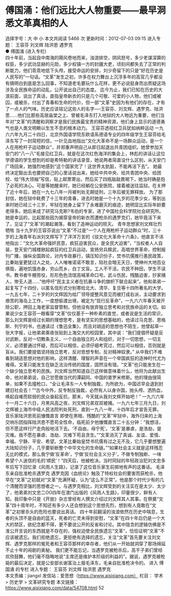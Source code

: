 # 傅国涌：他们远比大人物重要——最早洞悉文革真相的人

选择字号：大 中 小   本文共阅读 5466 次 更新时间：2012-07-03 09:15
进入专题： 王容芬   刘文辉   陆洪恩   遇罗克  
● 傅国涌 (进入专栏)  
四十年前，当起自中南海的飓风卷地而来，浊浪排空，阴风怒号，多少老谋深算的权臣，多少武功显赫的元勋，多少权镇一方的封疆大吏，顷刻间都失去了正常的判断能力，他们乖乖地低下头颅，接受命运的安排，刘少奇留下的只是“好在历史是人民写的”一句话。“文革”发生之初，许多在权力舞台上沉浮多年的高官几乎都没有搞明白到底是怎么回事，不知道老毛要玩什么花样，更不必说挺身而出质疑这场涉及全民族命运的动乱，公开说出自己的态度。
迄今为止，我们已知在历史的大浪前面，说出了真话，直指皇帝新衣的只是几个可敬、可爱的小人物，他们或被囚，或被杀，付出了青春和生命的代价，但一部“文革”史因为有他们的存在，才有了一点人的气味。历史应该铭记这些人的名字──王容芬、刘文辉、遇罗克、陆洪恩……他们比那些高居庙堂之上、曾被毛泽东打入地狱的大人物远为重要，他们当年对“文革”的清醒和洞察才是我们民族最宝贵的精神资源，他们身上显示的道德勇气也是人类文明赖以生生不息的根本动力。
王容芬透视红卫兵犹如纳粹运动
一九六六年九月二十四日，北京外国语学院东欧语系德语专业的四年级学生王容芬给毛泽东写了一封简短的信，一针见血地指出“文化大革命不是一场群众运动，是一个人在用枪杆子运动群众”，并郑重声明自己从即日起退出共青团组织。她曾参加天安门的“八一八”毛接见红卫兵，就是在这次红色海洋的集会上，林彪的讲话让这位学德语的学生想到的却是希特勒的讲话录音，她说两者简直没什么区别，从天安门广场回来，她强烈地感到“这个国家完了！这世界太肮脏，不能再活下去”。
她最终决定豁出去也要把自己的心里话说出来，她给中共中央、给共青团中央、给团校、给“伟大领袖”写信，贴上邮票寄出，然后买了四瓶敌敌畏喝下，她当时确是抱了必死的决心。可是等她醒来时，她已经躺在公安医院，接着被送往监狱。在关押了近十年后，她在一九七八年一月被判处无期徒刑，三年后被无罪释放。
为了那封信，她在狱中耗费了十三年的青春，进去时她是一个十九岁的花季少女，等到出来时她已经三十三岁，牢狱在她身上留下了永难磨灭的痕迹，她明显比实际年龄要老得多。她后来成了研究马克斯?韦伯的专家，进了中国社会科学院社会研究所。她是幸运的，比起那些因为揭穿皇帝的新衣而遭枪杀的遇罗克们，她毕竟活下来了，见证了“文革”的潮起潮落，看到了造神运动的陨灭。
青年思想家刘文辉壮烈牺牲
当十九岁的王容芬说出“文革”不过是“一个人在用枪杆子运动群众”时，三十岁的上海青年右派刘文辉写下了洋洋万言的《驳文化大革命十六条》，他直言不讳地指出：“文化大革命强奸民意，疯狂迫害民众，是全民大迫害”，“当权者人人自装，登天安门城楼掀起疯狂的红卫兵运动，宣扬穷兵黩武，高唱世界革命，控制报刊广播，操纵全国舆论，对内专政暴行，镇压知识份子，焚书坑儒推行愚民政策，比秦始皇更犹过人之处，人人唯唯诺诺不敢言，陷社会暗无天日，使神州大地百业俱毁，遍地饥饿赤身，穷山荒乡，白丁文盲。工人不干活，农民不种田，学生不读书，教书者牛棚劳役，形形色色流氓高喊革命口号。武斗伤民，残酷迫害，抄家捕人，惨无人道……”他呼吁“民主主义者在抗暴斗争的旗帜下联合起来”。他和弟弟一起复写了十四份，以匿名信形式分别寄给北大、清华、复旦等十四所著名的大学。
一九五七年，二十岁的刘文辉因为给厂领导提整风意见而被打成右派，主动要求到艰苦的海岛上工作，一度想偷渡出境，被定为“现行反革命”，一九六六年春天被开除公职，押回上海老家监督管制，但他没有放弃独立思考和对民族命运的关切。如果说少女王容芬一眼看穿“文革”仅仅基于一种朴素的直觉，或者说是生活的常识，那么刘文辉是经过长期的理想思考，是有坚实的思想基础的，他读过马克思、恩格斯、列宁的书，也通读过《鲁迅全集》，而且对胡适的思想也不陌生，他曾起草一张大字报，让他弟弟乘夜张贴到上海交大的校园里，其中说：“我们提倡怀疑是反对武断，反对一切教条主义，一个自由独立的人和组织，对于一切思想，一切主义，必须要通过怀疑，而后可以相信，必须仔细考究过，然后可以相信，否则就是盲从。我们要提倡坚持独立思考，反对思想专制，反对精神奴隶。”
从中我们不难看到胡适思想对他的影响，这样清醒、理智的声音在一个举国疯狂的造神时代尤为难得。文革只能发生在缺乏法治传统的国度，固然没有错。“文革”也只能发生在一个缺少独立思考的民族。刘文辉当然知道自己这样做意味着什么，他将为此献出生命，他对弟弟说，自己甘愿做当代的谭嗣同、中国的普罗米修斯。他的理由很简单，如果不去撞枪口，“全让毛泽东一人专制独裁，为所欲为，中国迟早会退到封建旧社会去！”“古今中外，反专制反独裁，必然有人以身许国，抛头颅、洒热血，唤起自难而软弱的民众奋起反抗，那末，今天就从我刘文辉开始吧！”
一九六六年十一月二十六日，月黑风高之夜，刘文辉兄弟双双被捕。一九六七年三月九日，刘文辉被上海市中级人民法院判处死刑，直到一九八一年，十四年后才宣告无罪。
音乐家陆洪恩死前慷慨直言
即使在黑暗、残酷的“文革”牢狱中，海外归来的上海交响乐团指挥陆洪恩不愿苟全性命，临死前夕他慷慨直言二十五分钟：“我想活，但不愿这样行尸走肉般地活下去。‘不自由，毋宁死’。‘文革’是暴虐，是浩劫，是灾难。我不愿在暴虐、浩劫、灾难下苟且贪生。”“文革消灭了真诚、友谊、爱情、幸福、宁静、平安、希望。文革比秦始皇焚书坑儒有过之无不及，它几乎要想整遍大陆知识份子，几乎要斩断整个中华文化的生命链。”“如果社会主义就是这样残忍无比的模式，那么我宁做‘反革命’，宁做‘反社会主义分子’，不做专制独断、一味希望个人迷信的毛的‘顺民’！”四天后，他被枪决。当时同狱的年轻政治犯刘文忠多年后写下回忆录《风雨人生路》，记录了这位音乐家生前掷地有声的这番话。
毛泽东亲自批准枪杀遇罗克
遇罗克因《血统论》触及了特权社会的要害而获枪杀，他早在“文革”之初就对“文革”充满怀疑，认为“这么不正常”。他是那个时代少有的几个清醒而坚强的思想者之一。与遇罗克相比，刘文辉受到的关注实在是太少、太少了，他弟弟刘文忠二OO四年在澳门出版的《风雨人生路》，印量很少，鲜有人知。我印象中只是《开放》杂志曾经有人撰文介绍过刘文辉其人其事。在祭奠“文革”四十周年时，不知还有多少人还会想到这个思想先烈，想到有人竟敢在“文革”之初冒杀头的危险也要说出真话。
四十年前翻滚的浊浪依然在历史中喘息，生者的头顶不是自由的蓝天，死者的亡灵未得到安慰，“文革”在四十年后仍是一个大大的禁区，欲纪念都不得，更不要说公开的反省和讨论。其中隐含的逻辑仿佛是不准公开言说的东西就是不存在的，强权迫使全民族遗忘“文革”，恰恰证明“文革”不应该被遗忘。我们拒绝遗忘，更拒绝有选择的遗忘，关注“文革”首先要关注刘文辉、遇罗克那样的冤死者和王容芬那样的幸存者，他们从一开始就洞穿了那场绵延不止十年的闹剧的奥秘。
我们更不能忘记，当遇罗克被枪杀后，高干子弟们曾经欢欣鼓舞，他们毫不隐晦地说“主席还是维护本阶级的利益的”。据说，遇罗克被枪毙的最后决定，就是公安部长谢富治上报毛泽东，毛亲自批准枪决令的。
进入 傅国涌 的专栏     进入专题： 王容芬   刘文辉   陆洪恩   遇罗克  
本文责编：jiangxl
发信站：爱思想（https://www.aisixiang.com）
栏目： 学术 > 历史学 > 文革研究专题
本文链接：https://www.aisixiang.com/data/54708.html
52